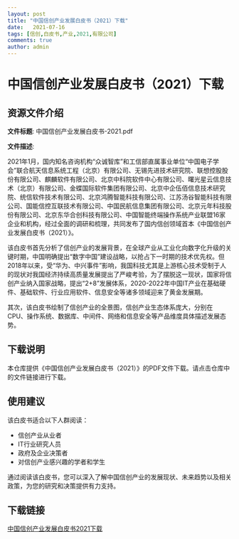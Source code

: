 ```yaml
---
layout: post
title: "中国信创产业发展白皮书（2021）下载"
date:   2021-07-16
tags: [信创,白皮书,产业,2021,有限公司]
comments: true
author: admin
---
```

# 中国信创产业发展白皮书（2021）下载

## 资源文件介绍

**文件标题**: 中国信创产业发展白皮书-2021.pdf

**文件描述**:

2021年1月，国内知名咨询机构“众诚智库”和工信部直属事业单位“中国电子学会”联合航天信息系统工程（北京）有限公司、无锡先进技术研究院、联想控股股份有限公司、麒麟软件有限公司、北京中科院软件中心有限公司、曙光星云信息技术（北京）有限公司、金蝶国际软件集团有限公司、北京中企伍佰信息技术研究院、统信软件技术有限公司、北京鸿腾智能科技有限公司、江苏汤谷智能科技有限公司、国能信控互联技术有限公司、中国民航信息集团有限公司、北京元年科技股份有限公司、北京东华合创科技有限公司、中国智能终端操作系统产业联盟16家企业和机构，经过全面的调研和梳理，共同发布了国内信创领域首本《中国信创产业发展白皮书（2021）》。

该白皮书首先分析了信创产业的发展背景，在全球产业从工业化向数字化升级的关键时期，中国明确提出“数字中国”建设战略，以抢占下一时期的技术优先权。但2018年以来，受“华为、中兴事件”影响，我国科技尤其是上游核心技术受制于人的现状对我国经济持续高质量发展提出了严峻考验，为了摆脱这一现状，国家将信创产业纳入国家战略，提出“2+8”发展体系，2020-2022年中国IT产业在基础硬件、基础软件、行业应用软件、信息安全等诸多领域迎来了黄金发展期。

其次，该白皮书绘制了信创产业的全景图，信创产业生态体系庞大，分别在CPU、操作系统、数据库、中间件、网络和信息安全等产品维度具体描述发展态势。

## 下载说明

本仓库提供《中国信创产业发展白皮书（2021）》的PDF文件下载。请点击仓库中的文件链接进行下载。

## 使用建议

该白皮书适合以下人群阅读：
- 信创产业从业者
- IT行业研究人员
- 政府及企业决策者
- 对信创产业感兴趣的学者和学生

通过阅读该白皮书，您可以深入了解中国信创产业的发展现状、未来趋势以及相关政策，为您的研究和决策提供有力支持。

## 下载链接

[中国信创产业发展白皮书2021下载](https://pan.quark.cn/s/0ba25565ec83)
